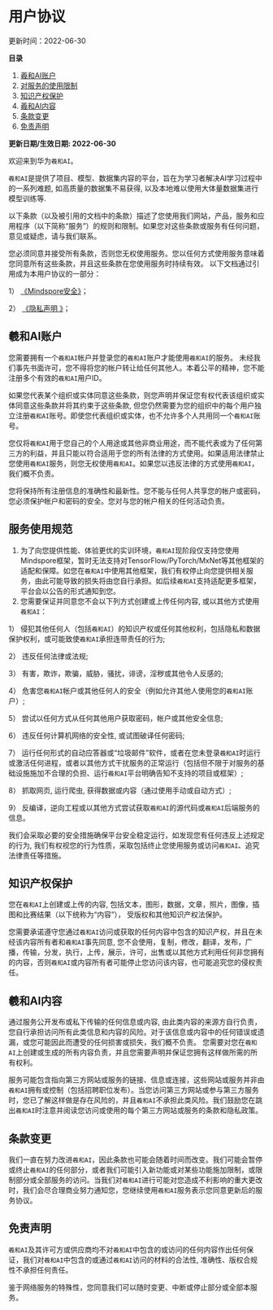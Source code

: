 # 用户协议

更新时间：2022-06-30

**目录**

1. [羲和AI账户](https://gitee.com/xinwenh/xhdocs/blob/master/docs/zh_cn/basics/user_ui.md)
2. [对服务的使用限制](https://gitee.com/xinwenh/xhdocs/blob/master/docs/zh_cn/basics/user_ui.md)
3. [知识产权保护](https://gitee.com/xinwenh/xhdocs/blob/master/docs/zh_cn/basics/user_ui.md)
4. [羲和AI内容](https://gitee.com/xinwenh/xhdocs/blob/master/docs/zh_cn/basics/user_ui.md)
5. [条款变更](https://gitee.com/xinwenh/xhdocs/blob/master/docs/zh_cn/basics/user_ui.md)
6. [免责声明](https://gitee.com/xinwenh/xhdocs/blob/master/docs/zh_cn/basics/user_ui.md)

**更新日期/生效日期: 2022-06-30**

欢迎来到华为```羲和AI```。

```羲和AI```是提供了项目、模型、数据集内容的平台，旨在为学习者解决AI学习过程中的一系列难题, 如高质量的数据集不易获得, 以及本地难以使用大体量数据集进行模型训练等.

以下条款（以及被引用的文档中的条款）描述了您使用我们网站，产品，服务和应用程序（以下简称“服务”）的规则和限制。如果您对这些条款或服务有任何问题，意见或疑虑，请与我们联系。

您必须同意并接受所有条款，否则您无权使用服务。您以任何方式使用服务意味着您同意所有这些条款，并且这些条款在您使用服务时持续有效。 以下文档通过引用成为本用户协议的一部分：

1） [《Mindspore安全》](https://mindspore.cn/security)；

2） [《隐私声明 》](https://consumer.huawei.com/cn/privacy/privacy-policy/)；

## 羲和AI账户

您需要拥有一个```羲和AI```帐户并登录您的```羲和AI```账户才能使用```羲和AI```的服务。 未经我们事先书面许可，您不得将您的帐户转让给任何其他人。本着公平的精神，您不能注册多个有效的```羲和AI```用户ID。

如果您代表某个组织或实体同意这些条款，则您声明并保证您有权代表该组织或实体同意这些条款并将其约束于这些条款, 但您仍然需要为您的组织中的每个用户独立注册```羲和AI```账号。即使您代表组织或实体，也不允许多个人共用同一个```羲和AI```账号。

您仅将```羲和AI```用于您自己的个人用途或其他非商业用途，而不能代表或为了任何第三方的利益，并且只能以符合适用于您的所有法律的方式使用。如果适用法律禁止您使用```羲和AI```服务，则您无权使用```羲和AI```。如果您以违反法律的方式使用```羲和AI```，我们概不负责。

您将保持所有注册信息的准确性和最新性。您不能与任何人共享您的帐户或密码，您必须保护帐户和密码的安全。您对与您的帐户相关的任何活动负责。

## 服务使用规范

1. 为了向您提供性能、体验更优的实训环境，```羲和AI```现阶段仅支持您使用Mindspore框架，暂时无法支持对TensorFlow/PyTorch/MxNet等其他框架的适配和保障。如您在```羲和AI```中使用其他框架，我们有权停止向您提供相关服务，由此可能导致的损失将由您自行承担。如后续```羲和AI```支持适配更多框架，平台会以公告的形式通知到您。
2. 您需要保证并同意您不会以下列方式创建或上传任何内容, 或以其他方式使用```羲和AI```：

1） 侵犯其他任何人（包括```羲和AI```）的知识产权或任何其他权利，包括隐私和数据保护权利，或可能致使```羲和AI```承担连带责任的行为;

2） 违反任何法律或法规;

3） 有害，欺诈，欺骗，威胁，骚扰，诽谤，淫秽或其他令人反感的;

4） 危害您```羲和AI```帐户或其他任何人的安全（例如允许其他人使用您的```羲和AI```账户）;

5） 尝试以任何方式从任何其他用户获取密码，帐户或其他安全信息;

6） 违反任何计算机网络的安全性, 或试图破译任何密码;

7） 运行任何形式的自动应答器或“垃圾邮件”软件，或者在您未登录```羲和AI```时运行或激活任何进程，或者以其他方式干扰服务的正常运行（包括但不限于对服务的基础设施施加不合理的负担、运行```羲和AI```平台明确告知不支持的项目或框架）;

8） 抓取网页, 运行爬虫, 获得数据或内容（通过使用手动或自动方式）;

9） 反编译，逆向工程或以其他方式尝试获取```羲和AI```的源代码或```羲和AI```后端服务的信息。

我们会采取必要的安全措施确保平台安全稳定运行，如发现您有任何违反上述规定的行为, 我们有权视您的行为性质，采取包括终止您使用服务或访问```羲和AI```、追究法律责任等措施。

## 知识产权保护

您在```羲和AI```上创建或上传的内容, 包括文本，图形，数据，文章，照片，图像，插图和比赛结果（以下统称为“内容”）， 受版权和其他知识产权法保护。

您需要承诺遵守您通过```羲和AI```访问或获取的任何内容中包含的知识产权，并且在未经该内容所有者和```羲和AI```事先同意, 您不会使用，复制，修改，翻译，发布，广播，传输，分发，执行，上传，展示，许可，出售或以其他方式利用任何非您拥有的内容，否则```羲和AI```或内容所有者可能停止您访问该内容，也可能追究您的侵权责任。

## 羲和AI内容

通过服务公开发布或私下传输的任何信息或内容, 由此类内容的来源方自行负责，您自行承担访问所有此类信息和内容的风险。对于该信息或内容中的任何错误或遗漏，或您可能因此而遭受的任何损害或损失，我们概不负责。 您需要对您在```羲和AI```上创建或生成的所有内容负责，并且您需要声明并保证您拥有这样做所需的所有权利。

服务可能包含指向第三方网站或服务的链接、信息或连接，这些网站或服务并非由```羲和AI```拥有或控制（包括招聘职位发布）。当您访问第三方网站或参与第三方服务时，您已了解这样做是存在风险的，并且```羲和AI```不承担此类风险。我们鼓励您在跳出```羲和AI```时注意并阅读您访问或使用的每个第三方网站或服务的条款和隐私政策。

## 条款变更

我们一直在努力改进```羲和AI```，因此条款也可能会随着时间而改变。我们可能会暂停或终止```羲和AI```的任何部分，或者我们可能引入新功能或对某些功能施加限制，或限制部分或全部服务的访问。当我们对```羲和AI```进行可能对您造成不利影响的重大更改时，我们会尽合理商业努力通知您，您继续使用```羲和AI```服务表示您同意更新后的服务协议。

## 免责声明

```羲和AI```及其许可方或供应商均不对```羲和AI```中包含的或访问的任何内容作出任何保证，我们对```羲和AI```中包含的或通过```羲和AI```访问的材料的合法性, 准确性、版权合规性不承担任何责任。

鉴于网络服务的特殊性，您同意我们可以随时变更、中断或停止部分或全部本服务。